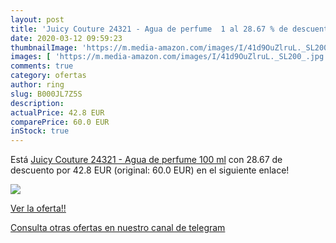 ```yaml
---
layout: post
title: 'Juicy Couture 24321 - Agua de perfume  1 al 28.67 % de descuento'
date: 2020-03-12 09:59:23
thumbnailImage: 'https://m.media-amazon.com/images/I/41d9OuZlruL._SL200_.jpg'
images: [ 'https://m.media-amazon.com/images/I/41d9OuZlruL._SL200_.jpg' ]
comments: true
category: ofertas
author: ring
slug: B000JL7Z5S
description:
actualPrice: 42.8 EUR
comparePrice: 60.0 EUR
inStock: true
---
```


Está [Juicy Couture 24321 - Agua de perfume  100 ml](https://www.amazon.com/dp/B000JL7Z5S/?tag=redken08-20) con 28.67 de descuento por 42.8 EUR (original: 60.0 EUR) en el siguiente enlace!

[![](https://m.media-amazon.com/images/I/41d9OuZlruL._SL200_.jpg)](https://www.amazon.com/dp/B000JL7Z5S/?tag=redken08-20)

[Ver la oferta!!](https://www.amazon.com/dp/B000JL7Z5S/?tag=redken08-20)

[Consulta otras ofertas en nuestro canal de telegram](https://t.me/s/ofertas25)
